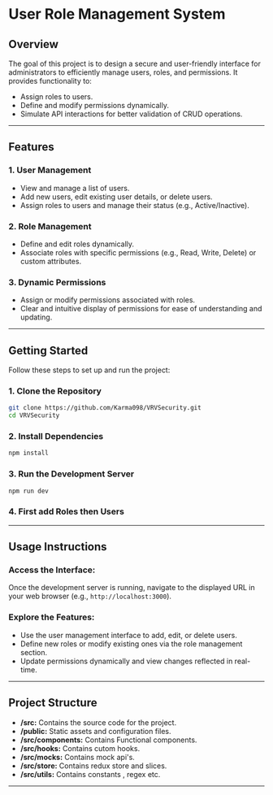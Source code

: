 # User Role Management System

## **Overview**

The goal of this project is to design a secure and user-friendly interface for administrators to efficiently manage users, roles, and permissions. It provides functionality to:

- Assign roles to users.
- Define and modify permissions dynamically.
- Simulate API interactions for better validation of CRUD operations.

---

## **Features**

### **1. User Management**

- View and manage a list of users.
- Add new users, edit existing user details, or delete users.
- Assign roles to users and manage their status (e.g., Active/Inactive).

### **2. Role Management**

- Define and edit roles dynamically.
- Associate roles with specific permissions (e.g., Read, Write, Delete) or custom attributes.

### **3. Dynamic Permissions**

- Assign or modify permissions associated with roles.
- Clear and intuitive display of permissions for ease of understanding and updating.

---

## **Getting Started**

Follow these steps to set up and run the project:

### **1. Clone the Repository**

```bash
git clone https://github.com/Karma098/VRVSecurity.git
cd VRVSecurity
```

### **2. Install Dependencies**

```bash
npm install
```

### **3. Run the Development Server**

```bash
npm run dev
```

### **4. First add Roles then Users**

---

## **Usage Instructions**

### **Access the Interface:**

Once the development server is running, navigate to the displayed URL in your web browser (e.g., `http://localhost:3000`).

### **Explore the Features:**

- Use the user management interface to add, edit, or delete users.
- Define new roles or modify existing ones via the role management section.
- Update permissions dynamically and view changes reflected in real-time.

---

## **Project Structure**

- **/src:** Contains the source code for the project.
- **/public:** Static assets and configuration files.
- **/src/components:** Contains Functional components.
- **/src/hooks:** Contains cutom hooks.
- **/src/mocks:** Contains mock api's.
- **/src/store:** Contains redux store and slices.
- **/src/utils:** Contains constants , regex etc.

---
